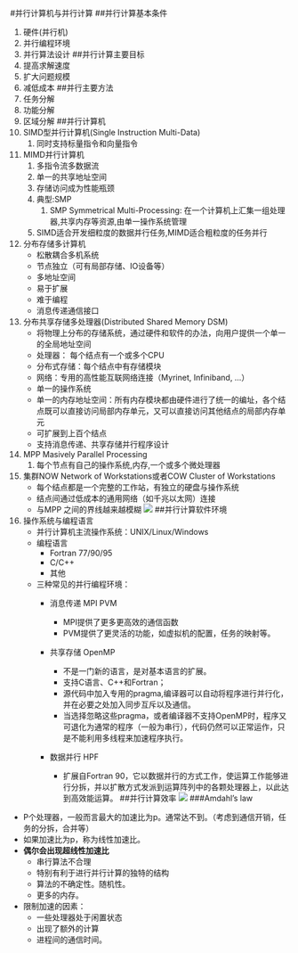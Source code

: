 #并行计算机与并行计算
##并行计算基本条件
1. 硬件(并行机)
2. 并行编程环境
3. 并行算法设计
##并行计算主要目标
1. 提高求解速度
2. 扩大问题规模
3. 减低成本
##并行主要方法
1. 任务分解
2. 功能分解
3. 区域分解
##并行计算机
1. SIMD型并行计算机(Single Instruction Multi-Data)
	1. 同时支持标量指令和向量指令
2. MIMD并行计算机
	1. 多指令流多数据流
	2. 单一的共享地址空间
	3. 存储访问成为性能瓶颈
	4. 典型:SMP
		1. SMP Symmetrical Multi-Processing: 在一个计算机上汇集一组处理器,共享内存等资源,由单一操作系统管理
	5. SIMD适合开发细粒度的数据并行任务,MIMD适合粗粒度的任务并行
3. 分布存储多计算机
	- 松散耦合多机系统
	- 节点独立（可有局部存储、IO设备等）
	- 多地址空间
	- 易于扩展
	- 难于编程
	- 消息传递通信接口
4. 分布共享存储多处理器(Distributed Shared Memory DSM)
	- 将物理上分布的存储系统，通过硬件和软件的办法，向用户提供一个单一的全局地址空间
	- 处理器： 每个结点有一个或多个CPU
	- 分布式存储：每个结点中有存储模块
	- 网络：专用的高性能互联网络连接（Myrinet, Infiniband, …）
	- 单一的操作系统
	- 单一的内存地址空间：所有内存模块都由硬件进行了统一的编址，各个结点既可以直接访问局部内存单元，又可以直接访问其他结点的局部内存单元
	- 可扩展到上百个结点
	- 支持消息传递、共享存储并行程序设计
5. MPP Masively Parallel Processing
	1. 每个节点有自己的操作系统,内存,一个或多个微处理器
6. 集群NOW Network of Workstations或者COW Cluster of Workstations
	- 每个结点都是一个完整的工作站，有独立的硬盘与操作系统
	- 结点间通过低成本的通用网络（如千兆以太网）连接
	- 与MPP 之间的界线越来越模糊
![](http://i.imgur.com/n82Jafm.png)
##并行计算软件环境
1. 操作系统与编程语言
	- 并行计算机主流操作系统：UNIX/Linux/Windows
	- 编程语言
		- Fortran 77/90/95
		- C/C++
		- 其他
	- 三种常见的并行编程环境：
		- 消息传递  MPI PVM
			- MPI提供了更多更高效的通信函数
			- PVM提供了更灵活的功能，如虚拟机的配置，任务的映射等。

		- 共享存储  OpenMP
			- 不是一门新的语言，是对基本语言的扩展。
			- 支持C语言、C++和Fortran；
			- 源代码中加入专用的pragma,编译器可以自动将程序进行并行化，并在必要之处加入同步互斥以及通信。
			- 当选择忽略这些pragma，或者编译器不支持OpenMP时，程序又可退化为通常的程序（一般为串行），代码仍然可以正常运作，只是不能利用多线程来加速程序执行。    
		- 数据并行  HPF
			- 扩展自Fortran 90，它以数据并行的方式工作，使运算工作能够进行分拆，并以扩散方式发派到运算阵列中的各颗处理器上，以此达到高效能运算。
##并行计算效率
![](http://i.imgur.com/pYMSjOO.png)
###Amdahl’s law
- P个处理器，一般而言最大的加速比为p。通常达不到。（考虑到通信开销，任务的分拆，合并等）
- 如果加速比为p，称为线性加速比。
- <b>偶尔会出现超线性加速比</b>
	- 串行算法不合理
	-   特别有利于进行并行计算的独特的结构
	-   算法的不确定性。随机性。
	-   更多的内存。
- 限制加速的因素：
	- 一些处理器处于闲置状态
	- 出现了额外的计算
	- 进程间的通信时间。


